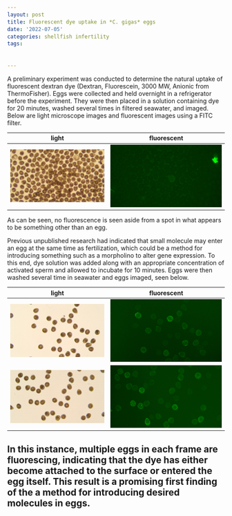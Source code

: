 ```yaml
---
layout: post
title: Fluorescent dye uptake in *C. gigas* eggs
date: '2022-07-05'
categories: shellfish infertility
tags: 


---
```

A preliminary experiment was conducted to determine the natural uptake of fluorescent dextran dye (Dextran, Fluorescein, 3000 MW, Anionic from ThermoFisher). Eggs were collected and held overnight in a refrigerator before the experiment. They were then placed in a solution containing dye for 20 minutes, washed several times in filtered seawater, and imaged. Below are light microscope images and fluorescent images using a FITC filter. 

| light | fluorescent |
|---|---|
|![](/images/background_2.jpg) | ![](/images/fitc_2.jpg) |

As can be seen, no fluorescence is seen aside from a spot in what appears to be something other than an egg. 

Previous unpublished research had indicated that small molecule may enter an egg at the same time as fertilization, which could be a method for introducing something such as a morpholino to alter gene expression. To this end, dye solution was added along with an appropriate concentration of activated sperm and allowed to incubate for 10 minutes. Eggs were then washed several time in seawater and eggs imaged, seen below.

| light | fluorescent |
|---|---|
| ![](/images/dyetrial_2_frame_1_light.jpg) | ![](/images/dyetrial_2_frame_1_dye.jpg) |
| ![](/images/dyetrial_2_frame_2_light.jpg) | ![](/images/dyetrial_2_frame_2_dye.jpg) |

In this instance, multiple eggs in each frame are fluorescing, indicating that the dye has either become attached to the surface or entered the egg itself. This result is a promising first finding of the a method for introducing desired molecules in eggs.
---